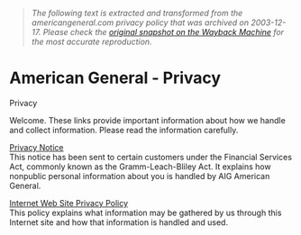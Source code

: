 > *The following text is extracted and transformed from the americangeneral.com privacy policy that was archived on 2003-12-17. Please check the [original snapshot on the Wayback Machine](https://web.archive.org/web/20031217161910id_/http%3A//aigag.com/life/life.nsf/contents/privacy) for the most accurate reproduction.*

# American General - Privacy

  
Privacy

Welcome. These links provide important information about how we handle and collect information. Please read the information carefully. 

[Privacy Notice](https://web.archive.org/web/20031217161910id_/http%3A//aigag.com/life/life.nsf/contents/PrivacyPolicy)  
This notice has been sent to certain customers under the Financial Services Act, commonly known as the Gramm-Leach-Bliley Act. It explains how nonpublic personal information about you is handled by AIG American General. 

[Internet Web Site Privacy Policy](https://web.archive.org/web/20031217161910id_/http%3A//aigag.com/life/life.nsf/contents/webprivacypolicy)  
This policy explains what information may be gathered by us through this Internet site and how that information is handled and used. 
